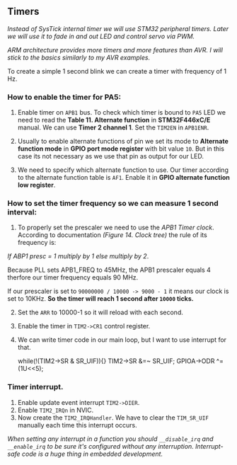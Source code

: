## Timers
*Instead of SysTick internal timer we will use STM32 peripheral timers. Later we will use it to fade in and out LED and control servo via PWM.*

*ARM architecture provides more timers and more features than AVR. I will stick to the basics similarly to my AVR examples.*

To create a simple 1 second blink we can create a timer with frequency of 1 Hz.

### How to enable the timer for PA5:

1. Enable timer on `APB1` bus. To check which timer is bound to `PA5` LED we need to read the **Table 11. Alternate function** in **STM32F446xC/E** manual. We can use **Timer 2 channel 1**. Set the `TIM2EN` in `APB1ENR`. 

2. Usually to enable alternate functions of pin we set its mode to **Alternate function mode** in **GPIO port mode register** with bit value `10`. But in this case its not necessary as we use that pin as output for our LED.

3. We need to specify which alternate function to use. Our timer according to the alternate function table is `AF1`. Enable it in **GPIO alternate function low register**.

### How to set the timer frequency so we can measure 1 second interval:

1. To properly set the prescaler we need to use the *APB1 Timer clock*. According to documentation *(Figure 14. Clock tree)* the rule of its frequency is:

*If ABP1 presc = 1 multiply by 1*
*else multiply by 2*.

Because PLL sets APB1_FREQ to 45MHz, the APB1 prescaler equals 4 therfore our timer frequency equals 90 MHz.

If our prescaler is set to `90000000 / 10000 -> 9000 - 1` it means our clock is set to 10KHz. **So the timer will reach 1 second after `10000` ticks.**

2. Set the `ARR` to 10000-1 so it will reload with each second.

3. Enable the timer in `TIM2->CR1` control register.

4. We can write timer code in our main loop, but I want to use interrupt for that.

    while(!(TIM2->SR & SR_UIF)){}
    TIM2->SR &=~ SR_UIF;
    GPIOA->ODR ^= (1U<<5);

### Timer interrupt.

1. Enable update event interrupt `TIM2->DIER`.
2. Enable `TIM2_IRQn` in NVIC.
3. Now create the `TIM2_IRQHandler`. We have to clear the `TIM_SR_UIF` manually each time this interrupt occurs.

*When setting any interrupt in a function you should `__disable_irq` and `__enable_irq` to be sure it's configured without any interruption. Interrupt-safe code is a huge thing in embedded development.*